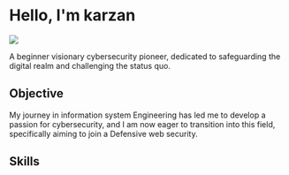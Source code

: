 # Hello, I'm karzan
<a href="https://www.linkedin.com/in/karzan-hakim-591490271/"><img src="https://img.shields.io/badge/-LinkedIn-0072b1?&style=for-the-badge&logo=linkedin&logoColor=white" /></a>


A beginner visionary cybersecurity pioneer, dedicated to safeguarding the digital realm and challenging the status quo.

## Objective

My journey in information system Engineering has led me to develop a passion for cybersecurity, and I am now eager to transition into this field, specifically aiming to join a Defensive web security.

## Skills

